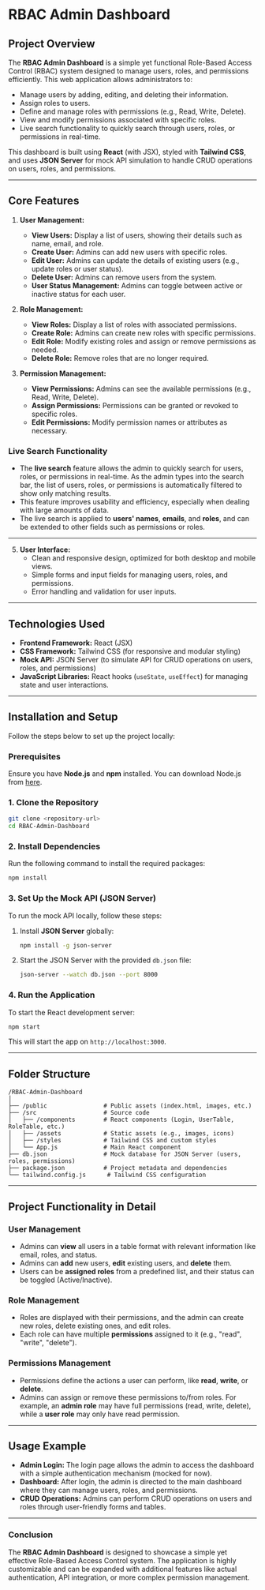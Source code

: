 
# **RBAC Admin Dashboard**

## **Project Overview**

The **RBAC Admin Dashboard** is a simple yet functional Role-Based Access Control (RBAC) system designed to manage users, roles, and permissions efficiently. This web application allows administrators to:

- Manage users by adding, editing, and deleting their information.
- Assign roles to users.
- Define and manage roles with permissions (e.g., Read, Write, Delete).
- View and modify permissions associated with specific roles.
- Live search functionality to quickly search through users, roles, or permissions in real-time.

This dashboard is built using **React** (with JSX), styled with **Tailwind CSS**, and uses **JSON Server** for mock API simulation to handle CRUD operations on users, roles, and permissions.

---

## **Core Features**

1. **User Management:**
    - **View Users:** Display a list of users, showing their details such as name, email, and role.
    - **Create User:** Admins can add new users with specific roles.
    - **Edit User:** Admins can update the details of existing users (e.g., update roles or user status).
    - **Delete User:** Admins can remove users from the system.
    - **User Status Management:** Admins can toggle between active or inactive status for each user.

2. **Role Management:**
    - **View Roles:** Display a list of roles with associated permissions.
    - **Create Role:** Admins can create new roles with specific permissions.
    - **Edit Role:** Modify existing roles and assign or remove permissions as needed.
    - **Delete Role:** Remove roles that are no longer required.
  
3. **Permission Management:**
    - **View Permissions:** Admins can see the available permissions (e.g., Read, Write, Delete).
    - **Assign Permissions:** Permissions can be granted or revoked to specific roles.
    - **Edit Permissions:** Modify permission names or attributes as necessary.
  
### **Live Search Functionality**

- The **live search** feature allows the admin to quickly search for users, roles, or permissions in real-time. As the admin types into the search bar, the list of users, roles, or permissions is automatically filtered to show only matching results.
- This feature improves usability and efficiency, especially when dealing with large amounts of data.
- The live search is applied to **users' names**, **emails**, and **roles**, and can be extended to other fields such as permissions or roles.

---

5. **User Interface:**
    - Clean and responsive design, optimized for both desktop and mobile views.
    - Simple forms and input fields for managing users, roles, and permissions.
    - Error handling and validation for user inputs.

---

## **Technologies Used**

- **Frontend Framework:** React (JSX)
- **CSS Framework:** Tailwind CSS (for responsive and modular styling)
- **Mock API:** JSON Server (to simulate API for CRUD operations on users, roles, and permissions)
- **JavaScript Libraries:** React hooks (`useState`, `useEffect`) for managing state and user interactions.

---

## **Installation and Setup**

Follow the steps below to set up the project locally:

### **Prerequisites**
Ensure you have **Node.js** and **npm** installed. You can download Node.js from [here](https://nodejs.org).

### **1. Clone the Repository**
```bash
git clone <repository-url>
cd RBAC-Admin-Dashboard
```

### **2. Install Dependencies**
Run the following command to install the required packages:
```bash
npm install
```

### **3. Set Up the Mock API (JSON Server)**
To run the mock API locally, follow these steps:
1. Install **JSON Server** globally:
   ```bash
   npm install -g json-server
   ```
2. Start the JSON Server with the provided `db.json` file:
   ```bash
   json-server --watch db.json --port 8000
   ```

### **4. Run the Application**
To start the React development server:
```bash
npm start
```

This will start the app on `http://localhost:3000`.

---

## **Folder Structure**

```
/RBAC-Admin-Dashboard
│
├── /public                # Public assets (index.html, images, etc.)
├── /src                   # Source code
│   ├── /components        # React components (Login, UserTable, RoleTable, etc.)
│   ├── /assets            # Static assets (e.g., images, icons)
│   ├── /styles            # Tailwind CSS and custom styles
│   └── App.js             # Main React component
├── db.json                # Mock database for JSON Server (users, roles, permissions)
├── package.json           # Project metadata and dependencies
└── tailwind.config.js      # Tailwind CSS configuration
```

---

## **Project Functionality in Detail**

### **User Management**

- Admins can **view** all users in a table format with relevant information like email, roles, and status.
- Admins can **add** new users, **edit** existing users, and **delete** them.
- Users can be **assigned roles** from a predefined list, and their status can be toggled (Active/Inactive).

### **Role Management**

- Roles are displayed with their permissions, and the admin can create new roles, delete existing ones, and edit roles.
- Each role can have multiple **permissions** assigned to it (e.g., "read", "write", "delete").

### **Permissions Management**

- Permissions define the actions a user can perform, like **read**, **write**, or **delete**.
- Admins can assign or remove these permissions to/from roles. For example, an **admin role** may have full permissions (read, write, delete), while a **user role** may only have read permission.

---

## **Usage Example**

- **Admin Login:** The login page allows the admin to access the dashboard with a simple authentication mechanism (mocked for now).
- **Dashboard:** After login, the admin is directed to the main dashboard where they can manage users, roles, and permissions.
- **CRUD Operations:** Admins can perform CRUD operations on users and roles through user-friendly forms and tables.

---


### **Conclusion**

The **RBAC Admin Dashboard** is designed to showcase a simple yet effective Role-Based Access Control system. The application is highly customizable and can be expanded with additional features like actual authentication, API integration, or more complex permission management.

